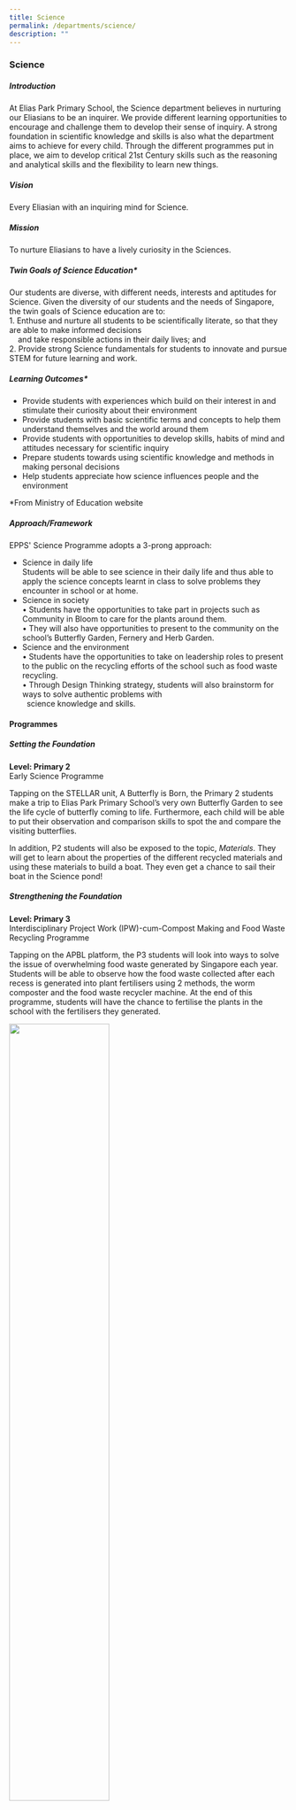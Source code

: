 ```yaml
---
title: Science
permalink: /departments/science/
description: ""
---
```

### Science

##### Introduction  

At Elias Park Primary School, the Science department believes in nurturing our Eliasians to be an inquirer. We provide different learning opportunities to encourage and challenge them to develop their sense of inquiry. A strong foundation in scientific knowledge and skills is also what the department aims to achieve for every child. Through the different programmes put in place, we aim to develop critical 21st Century skills such as the reasoning and analytical skills and the flexibility to learn new things.&nbsp;&nbsp;

  

##### Vision

Every Eliasian with an inquiring mind for Science.  

  

##### Mission

To nurture Eliasians to have a lively&nbsp;curiosity&nbsp;in the Sciences.  
  

##### Twin Goals of Science Education*

Our students are diverse, with different needs, interests and aptitudes for Science. Given the diversity of our students and the needs of Singapore, the twin goals of Science education are to:  
1\. Enthuse and nurture all students to be scientifically literate, so that they are able to make informed decisions  
&nbsp; &nbsp; and take responsible actions in their daily lives; and  
2\. Provide strong Science fundamentals for students to innovate and pursue STEM for future learning and work.

##### Learning Outcomes*

*   Provide students with experiences which build on their interest in and stimulate their curiosity about their environment&nbsp;
*   Provide students with basic scientific terms and concepts to help them understand themselves and the world around them&nbsp;
*   Provide students with opportunities to develop skills, habits of mind and attitudes necessary for scientific inquiry&nbsp;
*   Prepare students towards using scientific knowledge and methods in making personal decisions
*   Help students appreciate how science influences people and the environment

\*From Ministry of Education website  
  

##### Approach/Framework

EPPS' Science Programme adopts a 3-prong approach: &nbsp;


*   Science in daily life  
Students will be able to see science in their daily life and thus able to apply the science concepts learnt in class to solve problems they encounter in school or at home.&nbsp;
*   Science in society  
    •&nbsp;Students have the opportunities to take part in projects such as Community in Bloom to care for the plants around them.  
    • They will also have opportunities to present to the community on the school’s Butterfly Garden, Fernery and Herb Garden.
*   Science and the environment  
    • Students have the opportunities to take on leadership roles to present to the public on the recycling efforts of the school such as food waste recycling.  
    • Through&nbsp;Design Thinking strategy, students will also brainstorm for ways to solve authentic problems with  
    &nbsp; science knowledge and skills.  
    

#### Programmes

#####  Setting the Foundation

**Level: Primary 2**<br>
Early Science Programme

Tapping on the STELLAR unit, A Butterfly is Born, the Primary 2 students make a trip to Elias Park Primary School’s very own Butterfly Garden to see the life cycle of butterfly coming to life. Furthermore, each child will be able to put their observation and comparison skills to spot the and compare the visiting butterflies.

  

In addition, P2 students will also be exposed to the topic,&nbsp;_Materials_. They will get to learn about the properties of the different recycled materials and using these materials to build a boat. They even get a chance to sail their boat in the Science pond!

##### Strengthening the Foundation

**Level: Primary 3** <br>
Interdisciplinary Project Work (IPW)-cum-Compost Making and Food Waste Recycling Programme

Tapping on the APBL platform, the P3 students will look into ways to solve the issue of overwhelming&nbsp;food waste generated by Singapore each year.&nbsp; Students will be able to observe how the food waste collected after each recess is generated into plant fertilisers using 2 methods, the worm composter and the food waste recycler machine. At the end of this programme, students will have the chance to fertilise the plants in the school with the fertilisers they generated.

<img src="/images/sci1.png" style="width:60%">

**Levels: Primary 4 &amp; 5**  
<br>Excellence 2000 (E2K) Science Programme

Primary 4 and 5 students who demonstrate interest and ability in Science will be selected for the E2K programme. This programme engages students in scientific investigations involving advanced science concepts. It aims to engage students in scientific inquiry that will help them to develop the habits, attitudes and dispositions scientists possess as well as to gain important 21st century competencies such as critical and inventive thinking and effective communication skills.  

  

##### Experiencing Success

**Level: Primary 5**
<br>P5 Science Learning Journey to NEWater Visitor Centre

The Primary 5 students will visit the NEWater Visitor Centre and will take part in the NEWater Scientist Programme. The primary aim of this activity was to get students to understand the water cycle in relation to the topic that they learnt in school. Simultaneously, students will be enlightened about Singapore’s solution to water sustainability.

To make learning enjoyable at the centre, students had to explore the NEWater Visitor Centre for answers to questions posed in a Science-based worksheet within 45 minutes. Some of the questions posed were facts of NEWater, Singapore’s Water History of the past and present, ways to conserve water and the water cycle.

<img src="/images/sci2.png" style="width:60%">

**Levels: Primary 2, 4 and 5**
<br>The Elias Butterfly Garden

The Science department created a vibrant butterfly garden attracting a diverse species of butterflies. This provides a platform for our Eliasians to observe animal adaptation and life cycle of insects in the animals’ natural habitat. An ICT-enriched Butterfly Trail was developed based on the 5Es (Engagement, Exploration, Explanation, Elaboration and Evaluation) Instructional Model. The trail provides opportunities for students to go through the 5Es process based on the 3 main topics – Diversity (P3), Life Cycle (P4) and Adaptations (P6). In the garden, Eliasians will be able to observe the different stages in the life cycle of a butterfly. They will also observe how the caterpillars evolve to adapt to the environment by having different structures to protect them from the predators. Through the activities in this garden, it will foster the Spatial Intelligence and Naturalist Intelligences in our Eliasians to raise their environmental awareness.

<img src="/images/sci3.png" style="width:60%">

**Levels: Primary 3 &amp; 5** <br>&nbsp;  
Hydroponics@EPPS  

The newly constructed nutrient film technique (NFT) hydroponics system is our newest addition to our Science Garden. NFT is a hydroponic technique where in a very shallow stream of water containing all the dissolved nutrients required for plant growth is re-circulated past the bare roots of plants in a watertight gully. Besides introducing the importance of food sustainability (Ministry of Environment and Sustainability’s Green Plan 2030) in Singapore, this hydroponics system is also a learning centre for our P3 and P5 students on Plant System and IPW programme respectively.

<img src="/images/sci4.png" style="width:60%">

**Levels: Primary 5 &amp; 6**<br>&nbsp;  
Navitas Eliascus 

The Navitas Eliascus is a project that harnesses solar and wind as renewable energy. It addresses our school’s needs of providing an experiment test-bed for habit of inquiry. Through the Navitas Eliascus, we are able to instil the five attributes of an Eliasian in students – Scholar, Sportsman, Artist, Citizen and Leader. Similarly, the project is able to cater to the students’ multiple intelligences and the different learning styles. Navitas Eliascus is a learning centre for the students of Elias Park Primary School and the community.

<img src="/images/sci5.png" style="width:60%">

**For Science Monitors and Green Ambassadors**

**Community in Bloom (CIB) Programme**

Every year, Elias Park Primary School would take part in the Community In Bloom (CIB) programme. National Parks Board (NParks) spearheaded the CIB programme, a partnership-based initiative to help create gardening communities in housing estates, educational institutions and organisations in Singapore. EPPS achieved our third Silver Award through the efforts of teachers and students.

<img src="/images/sci6.png" style="width:60%">